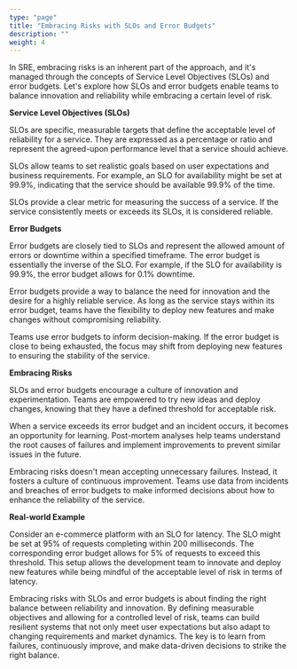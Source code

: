 ```yaml
---
type: "page"
title: "Embracing Risks with SLOs and Error Budgets"
description: ""
weight: 4
---
```


In SRE, embracing risks is an inherent part of the approach, and it's managed through the concepts of Service Level Objectives (SLOs) and error budgets. Let's explore how SLOs and error budgets enable teams to balance innovation and reliability while embracing a certain level of risk.

**Service Level Objectives (SLOs)**

SLOs are specific, measurable targets that define the acceptable level of reliability for a service. They are expressed as a percentage or ratio and represent the agreed-upon performance level that a service should achieve.

SLOs allow teams to set realistic goals based on user expectations and business requirements. For example, an SLO for availability might be set at 99.9%, indicating that the service should be available 99.9% of the time.

SLOs provide a clear metric for measuring the success of a service. If the service consistently meets or exceeds its SLOs, it is considered reliable.

**Error Budgets**

Error budgets are closely tied to SLOs and represent the allowed amount of errors or downtime within a specified timeframe. The error budget is essentially the inverse of the SLO. For example, if the SLO for availability is 99.9%, the error budget allows for 0.1% downtime.

Error budgets provide a way to balance the need for innovation and the desire for a highly reliable service. As long as the service stays within its error budget, teams have the flexibility to deploy new features and make changes without compromising reliability.

Teams use error budgets to inform decision-making. If the error budget is close to being exhausted, the focus may shift from deploying new features to ensuring the stability of the service.

**Embracing Risks**

SLOs and error budgets encourage a culture of innovation and experimentation. Teams are empowered to try new ideas and deploy changes, knowing that they have a defined threshold for acceptable risk.

When a service exceeds its error budget and an incident occurs, it becomes an opportunity for learning. Post-mortem analyses help teams understand the root causes of failures and implement improvements to prevent similar issues in the future.

Embracing risks doesn't mean accepting unnecessary failures. Instead, it fosters a culture of continuous improvement. Teams use data from incidents and breaches of error budgets to make informed decisions about how to enhance the reliability of the service.

**Real-world Example**

Consider an e-commerce platform with an SLO for latency. The SLO might be set at 95% of requests completing within 200 milliseconds. The corresponding error budget allows for 5% of requests to exceed this threshold. This setup allows the development team to innovate and deploy new features while being mindful of the acceptable level of risk in terms of latency.

Embracing risks with SLOs and error budgets is about finding the right balance between reliability and innovation. By defining measurable objectives and allowing for a controlled level of risk, teams can build resilient systems that not only meet user expectations but also adapt to changing requirements and market dynamics. The key is to learn from failures, continuously improve, and make data-driven decisions to strike the right balance.
